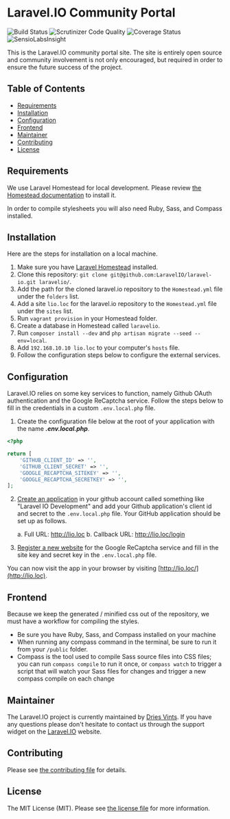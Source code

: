 # Laravel.IO Community Portal

<img src="https://travis-ci.org/LaravelIO/laravel.io.svg?branch=master" alt="Build Status">
<img src="https://scrutinizer-ci.com/g/LaravelIO/laravel.io/badges/quality-score.png?b=master" alt="Scrutinizer Code Quality">
<img src='https://coveralls.io/repos/LaravelIO/laravel.io/badge.png?branch=master' alt='Coverage Status' />
<img src="https://insight.sensiolabs.com/projects/50a7431f-66b0-4221-8837-7ccf1924031e/mini.png" alt="SensioLabsInsight">

This is the Laravel.IO community portal site. The site is entirely open source and community involvement is not only encouraged, but required in order to ensure the future success of the project.

## Table of Contents

- [Requirements](#requirements)
- [Installation](#installation)
- [Configuration](#configuration)
- [Frontend](#frontend)
- [Maintainer](#maintainer)
- [Contributing](#contributing)
- [License](#license)

## Requirements

We use Laravel Homestead for local development. Please review [the Homestead documentation](http://laravel.com/docs/homestead) to install it.

In order to compile stylesheets you will also need Ruby, Sass, and Compass installed.

## Installation

Here are the steps for installation on a local machine.

1. Make sure you have [Laravel Homestead](http://laravel.com/docs/homestead) installed.
2. Clone this repository: `git clone git@github.com:LaravelIO/laravel-io.git laravelio/`.
3. Add the path for the cloned laravel.io repository to the `Homestead.yml` file under the `folders` list.
4. Add a site `lio.loc` for the laravel.io repository to the `Homestead.yml` file under the `sites` list.
5. Run `vagrant provision` in your Homestead folder.
6. Create a database in Homestead called `laravelio`.
7. Run `composer install --dev` and `php artisan migrate --seed --env=local`.
8. Add `192.168.10.10 lio.loc` to your computer's `hosts` file.
9. Follow the configuration steps below to configure the external services.

## Configuration

Laravel.IO relies on some key services to function, namely Github OAuth authentication and the Google ReCaptcha service. Follow the steps below to fill in the credentials in a custom `.env.local.php` file.

1. Create the configuration file below at the root of your application with the name ***.env.local.php***.

```php
<?php

return [
    'GITHUB_CLIENT_ID' => '',
    'GITHUB_CLIENT_SECRET' => '',
    'GOOGLE_RECAPTCHA_SITEKEY' => '',
    'GOOGLE_RECAPTCHA_SECRETKEY' => '',
];

```

2. [Create an application](https://github.com/settings/applications) in your github account called something like "Laravel IO Development" and add your Github application's client id and secret to the `.env.local.php` file. Your GitHub application should be set up as follows.

    a. Full URL: http://lio.loc
    b. Callback URL: http://lio.loc/login

3. [Register a new website](https://www.google.com/recaptcha/admin) for the Google ReCaptcha service and fill in the site key and secret key in the `.env.local.php` file.

You can now visit the app in your browser by visiting [http://lio.loc/](http://lio.loc).

## Frontend

Because we keep the generated / minified css out of the repository, we must have a workflow for compiling the styles.

- Be sure you have Ruby, Sass, and Compass installed on your machine
- When running any compass command in the terminal, be sure to run it from your `/public` folder.
- Compass is the tool used to compile Sass source files into CSS files; you can run `compass compile` to run it once, or `compass watch` to trigger a script that will watch your Sass files for changes and trigger a new compass compile on each change

## Maintainer

The Laravel.IO project is currently maintained by [Dries Vints](https://github.com/driesvints). If you have any questions please don't hesitate to contact us through the support widget on the [Laravel.IO](http://laravel.io/) website.

## Contributing

Please see [the contributing file](contributing.md) for details.

## License

The MIT License (MIT). Please see [the license file](license.txt) for more information.
